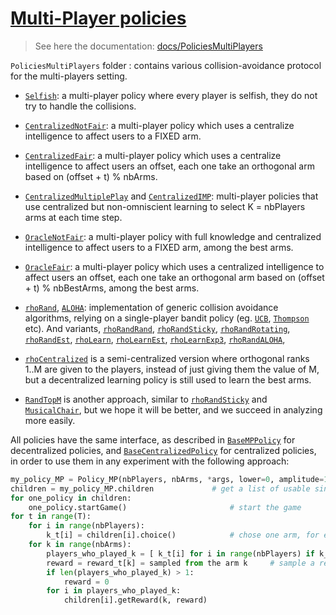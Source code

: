 # [Multi-Player policies](http://banditslilian.gforge.inria.fr/docs/PoliciesMultiPlayers.html)
> See here the documentation: [docs/PoliciesMultiPlayers](http://banditslilian.gforge.inria.fr/docs/PoliciesMultiPlayers.html)

`PoliciesMultiPlayers` folder : contains various collision-avoidance protocol for the multi-players setting.

- [`Selfish`](Selfish.py): a multi-player policy where every player is selfish, they do not try to handle the collisions.

- [`CentralizedNotFair`](CentralizedNotFair.py): a multi-player policy which uses a centralize intelligence to affect users to a FIXED arm.
- [`CentralizedFair`](CentralizedFair.py): a multi-player policy which uses a centralize intelligence to affect users an offset, each one take an orthogonal arm based on (offset + t) % nbArms.

- [`CentralizedMultiplePlay`](CentralizedMultiplePlay.py) and [`CentralizedIMP`](CentralizedIMP.py): multi-player policies that use centralized but non-omniscient learning to select K = nbPlayers arms at each time step.

- [`OracleNotFair`](OracleNotFair.py): a multi-player policy with full knowledge and centralized intelligence to affect users to a FIXED arm, among the best arms.
- [`OracleFair`](OracleFair.py): a multi-player policy which uses a centralized intelligence to affect users an offset, each one take an orthogonal arm based on (offset + t) % nbBestArms, among the best arms.

- [`rhoRand`](rhoRand.py), [`ALOHA`](ALOHA.py): implementation of generic collision avoidance algorithms, relying on a single-player bandit policy (eg. [`UCB`](UCB.py), [`Thompson`](Thompson.py) etc). And variants, [`rhoRandRand`](rhoRandRand.py), [`rhoRandSticky`](rhoRandSticky.py), [`rhoRandRotating`](rhoRandRotating.py), [`rhoRandEst`](rhoRandEst.py), [`rhoLearn`](rhoLearn.py), [`rhoLearnEst`](rhoLearnEst.py), [`rhoLearnExp3`](rhoLearnExp3.py), [`rhoRandALOHA`](rhoRandALOHA.py),
- [`rhoCentralized`](rhoCentralized.py) is a semi-centralized version where orthogonal ranks 1..M are given to the players, instead of just giving them the value of M, but a decentralized learning policy is still used to learn the best arms.
- [`RandTopM`](RandTopM.py) is another approach, similar to [`rhoRandSticky`](rhoRandSticky.py) and [`MusicalChair`](MusicalChair.py), but we hope it will be better, and we succeed in analyzing more easily.


All policies have the same interface, as described in [`BaseMPPolicy`](BaseMPPolicy.py) for decentralized policies,
and [`BaseCentralizedPolicy`](BaseCentralizedPolicy.py) for centralized policies,
in order to use them in any experiment with the following approach:

```python
my_policy_MP = Policy_MP(nbPlayers, nbArms, *args, lower=0, amplitude=1, **kwargs)
children = my_policy_MP.children             # get a list of usable single-player policies
for one_policy in children:
    one_policy.startGame()                       # start the game
for t in range(T):
    for i in range(nbPlayers):
        k_t[i] = children[i].choice()            # chose one arm, for each player
    for k in range(nbArms):
        players_who_played_k = [ k_t[i] for i in range(nbPlayers) if k_t[i] == k ]
        reward = reward_t[k] = sampled from the arm k     # sample a reward
        if len(players_who_played_k) > 1:
            reward = 0
        for i in players_who_played_k:
            children[i].getReward(k, reward)
```